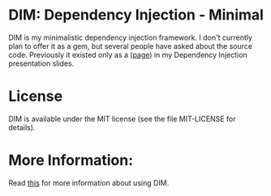 # DIM: Dependency Injection - Minimal

DIM is my minimalistic dependency injection framework.  I don't
currently plan to offer it as a gem, but several people have asked
about the source code.  Previously it existed only as a
([page](http://onestepback.org/articles/depinj/dim/dim_rb.html)) in my
Dependency Injection presentation slides.

# License

DIM is available under the MIT license (see the file MIT-LICENSE for
details).

# More Information:

Read [this](http://onestepback.org/articles/depinj/appendixa.html) for
more information about using DIM.
